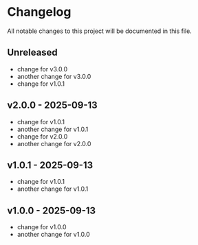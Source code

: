 # Changelog

All notable changes to this project will be documented in this file.

## Unreleased

- change for v3.0.0
- another change for v3.0.0
- change for v1.0.1

## v2.0.0 - 2025-09-13
- change for v1.0.1
- another change for v1.0.1
- change for v2.0.0
- another change for v2.0.0

## v1.0.1 - 2025-09-13

- change for v1.0.1
- another change for v1.0.1

## v1.0.0 - 2025-09-13

- change for v1.0.0
- another change for v1.0.0